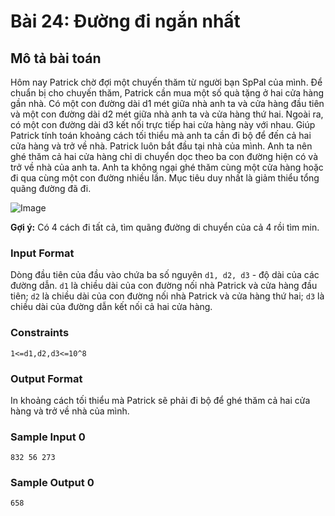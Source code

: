 # Bài 24: Đường đi ngắn nhất

## Mô tả bài toán  
Hôm nay Patrick chờ đợi một chuyến thăm từ người bạn SpPal của mình. Để chuẩn bị cho chuyến thăm, 
Patrick cần mua một số quà tặng ở hai cửa hàng gần nhà. Có một con đường dài d1 mét giữa nhà anh ta và cửa hàng đầu tiên và một con đường dài d2 mét giữa nhà anh ta và cửa hàng thứ hai. Ngoài ra, có một con đường dài d3 kết nối trực tiếp hai cửa hàng này với nhau. Giúp Patrick tính toán khoảng cách tối thiểu mà anh ta cần đi bộ để đến cả hai cửa hàng và trở về nhà. Patrick luôn bắt đầu tại nhà của mình. Anh ta nên ghé thăm cả hai cửa hàng chỉ di chuyển dọc theo ba con đường hiện có 
và trở về nhà của anh ta. Anh ta không ngại ghé thăm cùng một cửa hàng hoặc đi qua cùng một con đường nhiều lần. Mục tiêu duy nhất là giảm thiểu tổng quãng đường đã đi.

![Image](https://github.com/user-attachments/assets/5c957ca1-4633-447d-8e16-0e04e3fc63de)

**Gợi ý:** Có 4 cách đi tất cả, tìm quãng đường di chuyển của cả 4 rồi tìm min.

### Input Format
Dòng đầu tiên của đầu vào chứa ba số nguyên `d1, d2, d3` - độ dài của các đường dẫn.
`d1` là chiều dài của con đường nối nhà Patrick và cửa hàng đầu tiên;
`d2` là chiều dài của con đường nối nhà Patrick và cửa hàng thứ hai;
`d3` là chiều dài của đường dẫn kết nối cả hai cửa hàng.

### Constraints
`1<=d1,d2,d3<=10^8`

### Output Format
In khoảng cách tối thiểu mà Patrick sẽ phải đi bộ để ghé thăm cả hai cửa hàng và trở về nhà của mình.

### Sample Input 0
```
832 56 273
```
### Sample Output 0
```
658
```
